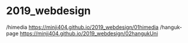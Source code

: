 # 2019_webdesign
/himedia https://minji404.github.io/2019_webdesign/01himedia
/hanguk-page https://minji404.github.io/2019_webdesign/02hangukUni

